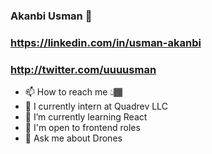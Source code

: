 ### Akanbi Usman 👋
### https://linkedin.com/in/usman-akanbi
### http://twitter.com/uuuusman

- 📫 How to reach me 👆🏾
- 🔭 I currently intern at Quadrev LLC
- 🌱 I’m currently learning React
- 👯 I'm open to frontend roles
- 💬 Ask me about Drones
